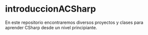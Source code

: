 # introduccionACSharp
En este repositorio encontraremos diversos proyectos y clases para aprender CSharp desde un nivel principiante.
